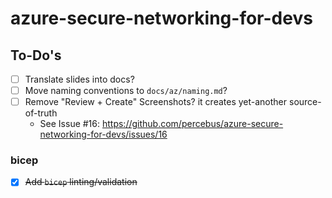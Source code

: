 # azure-secure-networking-for-devs

## To-Do's

- [ ] Translate slides into docs?
- [ ] Move naming conventions to `docs/az/naming.md`?
- [ ] Remove "Review + Create" Screenshots? it creates yet-another source-of-truth
  - See Issue #16: https://github.com/percebus/azure-secure-networking-for-devs/issues/16

### bicep

- [x] ~~Add `bicep` linting/validation~~
